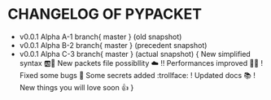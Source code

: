 # CHANGELOG OF PYPACKET

- v0.0.1 Alpha A-1 branch{ master } (old snapshot)
- v0.0.1 Alpha B-2 branch{ master } (precedent snapshot)
- v0.0.1 Alpha C-3 branch{ master } (actual snapshot) {
New simplified syntax :ab::100:
New packets file possibllity :cloud:  !!
Performances improved :rocket::sunglasses: !
Fixed some bugs :bug:
Some secrets added :trollface:  !
Updated docs :books: !
New things you will love soon :+1:
}